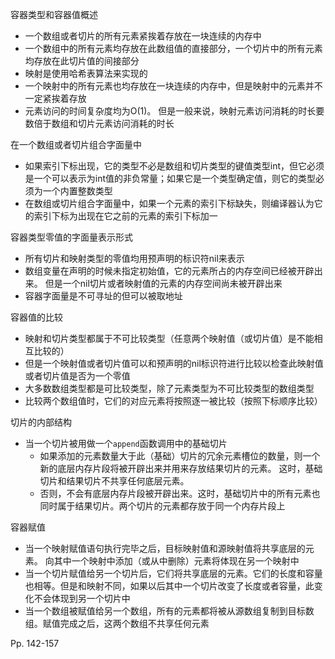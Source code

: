 容器类型和容器值概述

-   一个数组或者切片的所有元素紧挨着存放在一块连续的内存中
-   一个数组中的所有元素均存放在此数组值的直接部分，一个切片中的所有元素均存放在此切片值的间接部分
-   映射是使用哈希表算法来实现的
-   一个映射中的所有元素也均存放在一块连续的内存中，但是映射中的元素并不一定紧挨着存放
-   元素访问的时间复杂度均为O(1)。 但是一般来说，映射元素访问消耗的时长要数倍于数组和切片元素访问消耗的时长



在一个数组或者切片组合字面量中

-   如果索引下标出现，它的类型不必是数组和切片类型的键值类型int，但它必须是一个可以表示为int值的非负常量；如果它是一个类型确定值，则它的类型必须为一个内置整数类型
-   在数组或切片组合字面量中，如果一个元素的索引下标缺失，则编译器认为它的索引下标为出现在它之前的元素的索引下标加一



容器类型零值的字面量表示形式

-   所有切片和映射类型的零值均用预声明的标识符nil来表示
-   数组变量在声明的时候未指定初始值，它的元素所占的内存空间已经被开辟出来。 但是一个nil切片或者映射值的元素的内存空间尚未被开辟出来
-   容器字面量是不可寻址的但可以被取地址



容器值的比较

-   映射和切片类型都属于不可比较类型（任意两个映射值（或切片值）是不能相互比较的）
-   但是一个映射值或者切片值可以和预声明的nil标识符进行比较以检查此映射值或者切片值是否为一个零值
-   大多数数组类型都是可比较类型，除了元素类型为不可比较类型的数组类型
-   比较两个数组值时，它们的对应元素将按照逐一被比较（按照下标顺序比较）



切片的内部结构

-   当一个切片被用做一个`append`函数调用中的基础切片
    -   如果添加的元素数量大于此（基础）切片的冗余元素槽位的数量，则一个新的底层内存片段将被开辟出来并用来存放结果切片的元素。 这时，基础切片和结果切片不共享任何底层元素。
    -   否则，不会有底层内存片段被开辟出来。这时，基础切片中的所有元素也同时属于结果切片。两个切片的元素都存放于同一个内存片段上



容器赋值

-   当一个映射赋值语句执行完毕之后，目标映射值和源映射值将共享底层的元素。 向其中一个映射中添加（或从中删除）元素将体现在另一个映射中
-   当一个切片赋值给另一个切片后，它们将共享底层的元素。它们的长度和容量也相等。但是和映射不同，如果以后其中一个切片改变了长度或者容量，此变化不会体现到另一个切片中
-   当一个数组被赋值给另一个数组，所有的元素都将被从源数组复制到目标数组。赋值完成之后，这两个数组不共享任何元素



Pp. 142-157